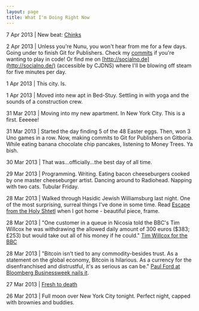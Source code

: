 ```yaml
--- 
layout: page
title: What I'm Doing Right Now
---
```


7 Apr 2013 | New beat: [Chinks](http://gwenbell.com/posts/chinks)

2 Apr 2013 | Unless you're Nunu, you won't hear from me for a few days. Going under to finish Git for Publishers. Check my [commits](http://github.com/gwenbell) if you're wanting to play in code! Or find me on [http://socialno.de](http://socialno.de/) (accessible by CJDNS) where I'll be blowing off steam for five minutes per day.
 
1 Apr 2013 | This city. Is. 

1 Apr 2013 |  Moved into new apt in Bed-Stuy. Settling in with yoga and the sounds of a construction crew. 

31 Mar 2013 | Moving into my new apartment. In New York City. This is a first. Eeeeee!

31 Mar 2013 | Started the day finding 5 of the 48 Easter eggs. Then, won 3 Uno games in a row. Now, making commits to Git for Publishers on Gitboria. While eating banana chocolate chip pancakes, listening to Money Trees. Ya bish. 

30 Mar 2013 | That was...officially...the best day of all time.

29 Mar 2013 | Programming. Writing. Eating bacon cheeseburgers cooked by one master cheeseburger artist. Dancing around to Radiohead. Napping with two cats. Tubular Friday.

28 Mar 2013 | Walked through Hasidic Jewish Williamsburg last night. One of the most surprising, surreal things I've done in some time. Read [Escape from the Holy Shtetl](http://nymag.com/news/features/48532/) when I got home - beautiful piece, frame.

28 Mar 2013 | "One customer in a queue in Nicosia told the BBC's Tim Willcox he was withdrawing the allowed daily amount of 300 euros ($383; £253) but would take out all of his money if he could." [Tim Willcox for the BBC](http://www.bbc.co.uk/news/business-21963462)

28 Mar 2013 | "Bitcoin isn't tied to any commodity-besides trust. As a statement on the global economy, Bitcoin is hilarious. As a currency for the disenfranchised and distrustful, it's as serious as can be." [Paul Ford at Bloomberg Businessweek nails it](http://www.businessweek.com/articles/2013-03-28/bitcoin-may-be-the-global-economys-last-safe-haven#p2).

27 Mar 2013 | [Fresh to death](https://soundcloud.com/ycthecynic/hallelujah-by-yc-the-cynic)

26 Mar 2013 | Full moon over New York City tonight. Perfect night, capped with brownies and buddies.